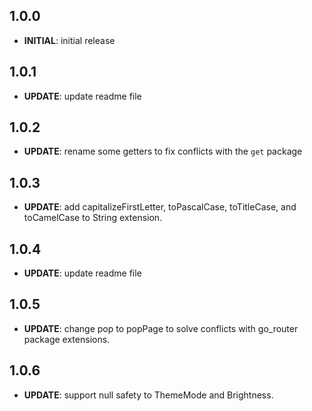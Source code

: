## 1.0.0

- **INITIAL**: initial release

## 1.0.1

- **UPDATE**: update readme file

## 1.0.2

- **UPDATE**: rename some getters to fix conflicts with the `get` package
## 1.0.3

- **UPDATE**: add capitalizeFirstLetter, toPascalCase, toTitleCase, and toCamelCase to String extension.

## 1.0.4

- **UPDATE**: update readme file

## 1.0.5

- **UPDATE**: change pop to popPage to solve conflicts with go_router package extensions.

## 1.0.6

- **UPDATE**: support null safety to ThemeMode and Brightness.

